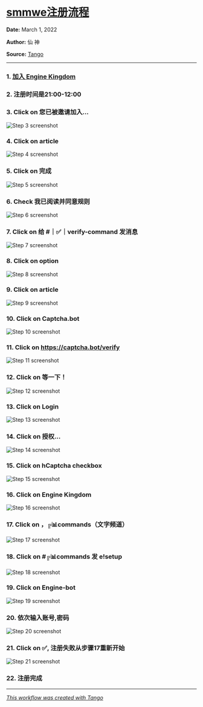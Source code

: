# [smmwe注册流程](https://app.tango.us/app/workflow/cfadb79f-e10d-4157-8294-df0b327b1a84?utm_source=markdown&utm_medium=markdown&utm_campaign=referral%20link%20tracking)



__Date:__ March 1, 2022

__Author:__ 仙 神

__Source:__ [Tango](https://app.tango.us/app/workflow/cfadb79f-e10d-4157-8294-df0b327b1a84?utm_source=markdown&utm_medium=markdown&utm_campaign=referral%20link%20tracking)

***

### 1. [加入 Engine Kingdom](https://discord.com/invite/enginekingdom)


### 2. 注册时间是21:00-12:00


### 3. Click on 您已被邀请加入…
![Step 3 screenshot](https://images.tango.us/public/screenshot_86a4b558-54f0-4367-b488-6538c763e48f?crop=focalpoint&fit=crop&fp-x=0.4919&fp-y=0.4980&fp-z=2.0000&w=1200&mark-w=0.2&mark-pad=0&mark64=aHR0cHM6Ly9pbWFnZXMudGFuZ28udXMvc3RhdGljL21hZGUtd2l0aC10YW5nby13YXRlcm1hcmsucG5n&ar=1319%3A734)


### 4. Click on article
![Step 4 screenshot](https://images.tango.us/public/screenshot_84e41847-245c-4368-83ba-c788b814e65f?crop=focalpoint&fit=crop&fp-x=0.6277&fp-y=0.3086&fp-z=2.2675&w=1200&mark-w=0.2&mark-pad=0&mark64=aHR0cHM6Ly9pbWFnZXMudGFuZ28udXMvc3RhdGljL21hZGUtd2l0aC10YW5nby13YXRlcm1hcmsucG5n&ar=1319%3A734)


### 5. Click on 完成
![Step 5 screenshot](https://images.tango.us/public/edited_image_662585e2-f81d-434b-971d-651ee57e4f94?crop=focalpoint&fit=crop&fp-x=0.6093&fp-y=0.8211&fp-z=2.0000&w=1200&mark-w=0.2&mark-pad=0&mark64=aHR0cHM6Ly9pbWFnZXMudGFuZ28udXMvc3RhdGljL21hZGUtd2l0aC10YW5nby13YXRlcm1hcmsucG5n&ar=1319%3A734)


### 6. Check 我已阅读并同意规则
![Step 6 screenshot](https://images.tango.us/public/screenshot_0e786647-82e9-41f8-91cd-24860887e545?crop=focalpoint&fit=crop&fp-x=0.5254&fp-y=0.4745&fp-z=1.0536&w=1200&mark-w=0.2&mark-pad=0&mark64=aHR0cHM6Ly9pbWFnZXMudGFuZ28udXMvc3RhdGljL21hZGUtd2l0aC10YW5nby13YXRlcm1hcmsucG5n&ar=1319%3A734)


### 7. Click on 给 #｜✅｜verify-command 发消息
![Step 7 screenshot](https://images.tango.us/public/screenshot_827183bf-7d0a-4ba4-a5ea-01ac08ef874c?crop=focalpoint&fit=crop&fp-x=0.4803&fp-y=0.9373&fp-z=1.4742&w=1200&mark-w=0.2&mark-pad=0&mark64=aHR0cHM6Ly9pbWFnZXMudGFuZ28udXMvc3RhdGljL21hZGUtd2l0aC10YW5nby13YXRlcm1hcmsucG5n&ar=1319%3A734)


### 8. Click on option
![Step 8 screenshot](https://images.tango.us/public/edited_image_38a344a6-feca-4cae-b934-495c9a026306?crop=focalpoint&fit=crop&fp-x=0.4931&fp-y=0.7076&fp-z=2.0000&w=1200&mark-w=0.2&mark-pad=0&mark64=aHR0cHM6Ly9pbWFnZXMudGFuZ28udXMvc3RhdGljL21hZGUtd2l0aC10YW5nby13YXRlcm1hcmsucG5n&ar=1319%3A734)


### 9. Click on article
![Step 9 screenshot](https://images.tango.us/public/screenshot_15086125-9d51-4187-8c3e-fc95940f4e71?crop=focalpoint&fit=crop&fp-x=0.5212&fp-y=0.7984&fp-z=1.3098&w=1200&mark-w=0.2&mark-pad=0&mark64=aHR0cHM6Ly9pbWFnZXMudGFuZ28udXMvc3RhdGljL21hZGUtd2l0aC10YW5nby13YXRlcm1hcmsucG5n&ar=1319%3A734)


### 10. Click on Captcha.bot
![Step 10 screenshot](https://images.tango.us/public/edited_image_46af5c79-b8b6-4fdb-ac33-f13d63908101?crop=focalpoint&fit=crop&fp-x=0.1681&fp-y=0.1830&fp-z=2.7348&w=1200&mark-w=0.2&mark-pad=0&mark64=aHR0cHM6Ly9pbWFnZXMudGFuZ28udXMvc3RhdGljL21hZGUtd2l0aC10YW5nby13YXRlcm1hcmsucG5n&ar=1319%3A734)


### 11. Click on https://captcha.bot/verify
![Step 11 screenshot](https://images.tango.us/public/image_1704e887-ccd8-40ce-bd3b-8636a1fe4369?crop=focalpoint&fit=crop&fp-x=0.5000&fp-y=0.5000&fp-z=1.0000&w=1200&mark-w=0.2&mark-pad=0&mark64=aHR0cHM6Ly9pbWFnZXMudGFuZ28udXMvc3RhdGljL21hZGUtd2l0aC10YW5nby13YXRlcm1hcmsucG5n&ar=1010%3A216)


### 12. Click on 等一下！
![Step 12 screenshot](https://images.tango.us/public/screenshot_0a38478b-a3e9-41b5-b5ec-27b480c839d9?crop=focalpoint&fit=crop&fp-x=0.4926&fp-y=0.4942&fp-z=2.0000&w=1200&mark-w=0.2&mark-pad=0&mark64=aHR0cHM6Ly9pbWFnZXMudGFuZ28udXMvc3RhdGljL21hZGUtd2l0aC10YW5nby13YXRlcm1hcmsucG5n&ar=1319%3A734)


### 13. Click on Login
![Step 13 screenshot](https://images.tango.us/public/screenshot_0795da5c-6898-4d5a-a242-8d6964cc400b?crop=focalpoint&fit=crop&fp-x=0.5000&fp-y=0.5000&fp-z=1.0000&w=1200&mark-w=0.2&mark-pad=0&mark64=aHR0cHM6Ly9pbWFnZXMudGFuZ28udXMvc3RhdGljL21hZGUtd2l0aC10YW5nby13YXRlcm1hcmsucG5n&ar=1319%3A734)


### 14. Click on 授权…
![Step 14 screenshot](https://images.tango.us/public/screenshot_eebbb39a-a653-4157-b554-6f586142be65?crop=focalpoint&fit=crop&fp-x=0.4957&fp-y=0.7163&fp-z=2.0000&w=1200&mark-w=0.2&mark-pad=0&mark64=aHR0cHM6Ly9pbWFnZXMudGFuZ28udXMvc3RhdGljL21hZGUtd2l0aC10YW5nby13YXRlcm1hcmsucG5n&ar=1319%3A734)


### 15. Click on hCaptcha checkbox
![Step 15 screenshot](https://images.tango.us/public/screenshot_d369bcba-9cd1-4e65-897e-6be0f0f51345?crop=focalpoint&fit=crop&fp-x=0.5000&fp-y=0.5000&fp-z=1.0000&w=1200&mark-w=0.2&mark-pad=0&mark64=aHR0cHM6Ly9pbWFnZXMudGFuZ28udXMvc3RhdGljL21hZGUtd2l0aC10YW5nby13YXRlcm1hcmsucG5n&ar=1319%3A734)


### 16. Click on Engine Kingdom
![Step 16 screenshot](https://images.tango.us/public/image_712fdb48-0a27-4742-81d7-7d974ea2fc9f?crop=focalpoint&fit=crop&fp-x=0.5000&fp-y=0.5000&fp-z=1.0000&w=1200&mark-w=0.2&mark-pad=0&mark64=aHR0cHM6Ly9pbWFnZXMudGFuZ28udXMvc3RhdGljL21hZGUtd2l0aC10YW5nby13YXRlcm1hcmsucG5n&ar=220%3A72)


### 17. Click on ，╔📊commands（文字频道）
![Step 17 screenshot](https://images.tango.us/public/image_5c901080-e929-4ee5-a6fb-52374b296ae7?crop=focalpoint&fit=crop&fp-x=0.1666&fp-y=0.6936&fp-z=3.0000&w=1200&mark-w=0.2&mark-pad=0&mark64=aHR0cHM6Ly9pbWFnZXMudGFuZ28udXMvc3RhdGljL21hZGUtd2l0aC10YW5nby13YXRlcm1hcmsucG5n&ar=1317%3A733)


### 18. Click on  #╔📊commands 发 e!setup
![Step 18 screenshot](https://images.tango.us/public/image_b763e173-d762-4957-87e8-f9a498f0f781?crop=focalpoint&fit=crop&fp-x=0.4956&fp-y=0.7323&fp-z=1.8691&w=1200&mark-w=0.2&mark-pad=0&mark64=aHR0cHM6Ly9pbWFnZXMudGFuZ28udXMvc3RhdGljL21hZGUtd2l0aC10YW5nby13YXRlcm1hcmsucG5n&ar=1317%3A733)


### 19. Click on Engine-bot
![Step 19 screenshot](https://images.tango.us/public/image_73714129-bdea-4c4b-9792-c1810d2b3b83?crop=focalpoint&fit=crop&fp-x=0.1742&fp-y=0.1744&fp-z=2.8691&w=1200&mark-w=0.2&mark-pad=0&mark64=aHR0cHM6Ly9pbWFnZXMudGFuZ28udXMvc3RhdGljL21hZGUtd2l0aC10YW5nby13YXRlcm1hcmsucG5n&ar=1317%3A733)


### 20. 依次输入账号,密码
![Step 20 screenshot](https://images.tango.us/public/image_18c9d0d8-e7d0-42bd-8beb-5a03005b1645?crop=focalpoint&fit=crop&fp-x=0.5000&fp-y=0.5000&fp-z=1.0000&w=1200&mark-w=0.2&mark-pad=0&mark64=aHR0cHM6Ly9pbWFnZXMudGFuZ28udXMvc3RhdGljL21hZGUtd2l0aC10YW5nby13YXRlcm1hcmsucG5n&ar=1000%3A243)


### 21. Click on ✅, 注册失败从步骤17重新开始
![Step 21 screenshot](https://images.tango.us/public/image_9a8875c4-6668-4259-b833-98c19ebac272?crop=focalpoint&fit=crop&fp-x=0.3066&fp-y=0.8063&fp-z=3.8691&w=1200&mark-w=0.2&mark-pad=0&mark64=aHR0cHM6Ly9pbWFnZXMudGFuZ28udXMvc3RhdGljL21hZGUtd2l0aC10YW5nby13YXRlcm1hcmsucG5n&ar=1317%3A733)


### 22. 注册完成


***
_[This workflow was created with Tango](https://app.tango.us/app/workflow/cfadb79f-e10d-4157-8294-df0b327b1a84?utm_source=markdown&utm_medium=markdown&utm_campaign=referral%20link%20tracking)_
